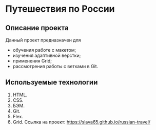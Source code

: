 # Путешествия по России


## Описание проекта
Данный проект предназначен для 
* обучения работе с макетом;
* изучения адаптивной верстки;
* применения Grid;
* рассмотрения работы с ветками в Git.

## Используемые технологии
1. HTML.
2. CSS.
3. БЭМ.
4. Git.
5. Flex.
6. Grid.
Ссылка на проект:  https://slava65.github.io/russian-travel/
